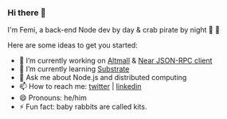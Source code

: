 ### Hi there 👋


I'm Femi, a back-end Node dev by day & crab pirate by night 🦀 🦀

Here are some ideas to get you started:

- 🔭 I’m currently working on [Altmall](https://altmall.ng) & [Near JSON-RPC client](https://github.com/iTranscend/near-jsonrpc-client-rs)
- 🌱 I’m currently learning [Substrate](https://substrate.io/)
- 💬 Ask me about Node.js and distributed computing
- 📫 How to reach me: [twitter](https://twitter.com/iron_plank) | [linkedin](https://www.linkedin.com/in/femibankole/)
- 😄 Pronouns: he/him
- ⚡ Fun fact: baby rabbits are called kits.
<!--
- 👯 I’m looking to collaborate on ... 
- 🤔 I’m looking for help with ... 
-->
